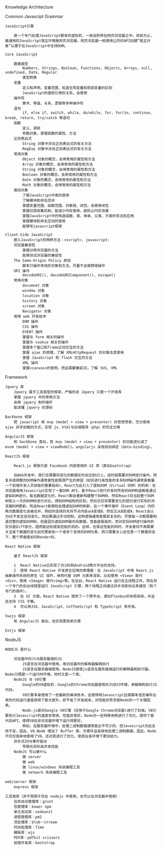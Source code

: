 Knowledge Architecture

Common Javascipt Grammar

	JavaScript引擎

		是一个专门处理JavaScript脚本的虚拟机，一般会附带在网页浏览器之中。目前为止，最通用的JavaScript宿主环境是网页浏览器。网页浏览器一般使用公共的API创建“宿主对象”以便于在JavaScript中支持DOM。	

	Core JavaScript

		数据类型
			Numbers, Strings, Boolean, Functions, Objects, Arrays, null, undefined, Date, Regular 
			类型转换
		变量
			定义和声明，变量范围，知道全局变量和局部变量的区别
			JavaScript的值和引用的关系，会使用
		操作符
			算术、等值、关系、逻辑等多种操作符
		语句
			if, else if, switch, while, do/while, for, for/in, continue, break, return, try/catch 等语句
		函数
			定义、调用
			参数对象，掌握函数的属性、方法
		正则表达式
			String 对象中涉及正则表达式的有关方法
			RegExp 对象中涉及正则表达式的有关方法
		常用对象
			Object 对象的概念，会用常用的属性和方法
			Array 对象的概念，会用常用的属性和方法
			String 对象的概念，会用常用的属性和方法
			Boolean 对象的概念，会用常用的属性和方法
			Date 对象的概念，会用常用的属性和方法
			Math 对象的概念，会用常用的属性和方法
		面向对象
			了解JavaScript中类的使用
			了解模块和命名空间
			掌握变量范围、函数范围、对象链、闭包，会使用闭包
			掌握垃圾收集机制，能减少内存使用，能防止内存泄漏
			掌握JavaScript中的构造函数、类、继承、父类、子类的写法和应用
			掌握模块和命名空间的使用
			能够写javascript框架

	Client-Side JavaScript
		嵌入JavaScript的两种方法：<script>, javascript:
		浏览器兼容性
			掌握分辨浏览器的方法
			能够测试浏览器的兼容性
		The Same-Origin Policy 原则
			脚本只操作本地的对象和方法，尽量不去做跨域操作
		URI 操作
			decodeURI(), decodeURIComponent(), escape() 
		常用对象
			documnet 对象
			window 对象
			location 对象
			history 对象
			screen 对象
			Navigator 对象
		常用 web 开发技术
			DOM 操作
			CSS 操作
			EVENT 操作
			掌握与 form 相关的操作
			掌握与 cookie 相关的操作
			掌握多个窗口和frame之间交互的方法
			掌握 ajax 的原理，了解 XMLHttpRequest 的对象及其使用
			掌握 JavaScript 和 flash 交互的方法
			XML 操作
			掌握<canvas>的使用，而且需要兼容IE，了解 SVG, VML
			
Framework

	Jquery 库
		Jquery 属于工具类型的框架，严格的说 Jquery 只是一个开发库
		掌握 jquery 中的常用方法
		会用 jquery 制作插件
		能读懂 jquery 的源码

	Backbone 框架
		把 javacript 用 mvp (model + view + presenter) 的思想贯穿，充分使用 ajax 异步加载的方式，实现 js、html与后端程序（php）的完全分离
 
	AngularJS 框架
		和 backbone 类似，其 mvp (model + view + presenter) 的功能进化成了 mvvm (model + view + viewModel)。angularjs 采用双向绑定（data-binding）。

	ReactJS	框架

		React.js 框架只是 Facebook 内部使用的 UI 库（类似bootstrap）

		在Web开发中，我们总需要将变化的数据实时反应到UI上，这时就需要对DOM进行操作。而复杂或频繁的DOM操作通常是性能瓶颈产生的原因（如何进行高性能的复杂DOM操作通常是衡量一个前端开发人员技能的重要指标）。React为此引入了虚拟DOM（Virtual DOM）的机制：在浏览器端用Javascript实现了一套DOM API。基于React进行开发时所有的DOM构造都是通过虚拟DOM进行，每当数据变化时，React都会重新构建整个DOM树，然后React将当前整个DOM树和上一次的DOM树进行对比，得到DOM结构的区别，然后仅仅将需要变化的部分进行实际的浏览器DOM更新。而且React能够批处理虚拟DOM的刷新，在一个事件循环（Event Loop）内的两次数据变化会被合并，例如你连续的先将节点内容从A变成B，然后又从B变成A，React会认为UI不发生任何变化，而如果通过手动控制，这种逻辑通常是极其复杂的。尽管每一次都需要构造完整的虚拟DOM树，但是因为虚拟DOM是内存数据，性能是极高的，而对实际DOM进行操作的仅仅是Diff部分，因而能达到提高性能的目的。这样，在保证性能的同时，开发者将不再需要关注某个数据的变化如何更新到一个或多个具体的DOM元素，而只需要关心在任意一个数据状态下，整个界面是如何Render的。

	React Native 框架

		基于 ReactJS 框架

		1  React Native已实现了对iOS和Android两大平台的支持。
		2  使用 React Native 开发原生应用的原理是：在 JavaScript 中用 React.js 抽象操作系统的原生 UI 组件，继而代替 DOM 元素来渲染，比如使用 <View> 取代 <div>，使用 <Image> 替代<img>等。在后台，React Native 运行在主线程之外，而在另一个专门的后台线程里运行 JavaScript 引擎，两个线程之间通过异步消息协议来通信（有个专门的插件）。
		3  在 UI 方面，React Native 提供了一个跨平台、类似Flexbox的布局系统，并且还支持 CSS 子集。
		4  可以用JSX、JavaScript、CoffeeScript 和 TypeScript 来开发。

	Vuejs 框架 
		和 AngularJS 类似，但实现更简单方便

	Extjs 框架

NodeJS
	
	NODEJS 是什么

		浏览器中的JS与服务器端的JS
    		JS语言在浏览器中使用，用浏览器中的解释器解释执行
    		JS语言在服务器端使用，NodeJS是使js语言在服务器端运行的解释器和执行器。NodeJS既是一个运行时环境，同时又是一个库。
		NodeJS 与 V8引擎
	    	Google的V8虚拟机：Google的Chrome浏览器使用的JS执行环境，来解释和执行JS代码。
	    	V8引擎本身使用了一些最新的编译技术。这使得用Javascript这类脚本语言编写出来的代码运行速度获得了极大提升，却节省了开发成本。对性能的苛求是Node的一个关键因素。
	    	Node.js是对Google V8引擎（应用于Google Chrome浏览器)进行了封装。V8引擎执行Javascript的速度非常快，性能非常好。Node对一些特殊用例进行了优化，提供了替代的API，使得V8在非浏览器环境下运行得更好。
	    	例如，在服务器环境中，处理二进制数据通常是必不可少的，但Javascript对此支持不足，因此，V8.Node 增加了 Buffer 类，方便并且高效地处理二进制数据。因此，Node不仅仅简单地使用了V8，还对其进行了优化，使其在各环境下更加给力。
	    异步式IO与事件驱动
	    	导致优异的高并发性能
	    NodeJS 可以做什么
	    	做 server
	    	做 web
	    	做 linux/windows 系统编程工具
	    	做 network 系统编程工具
    
    web/server 框架
    	express 框架

	工具类库（并不局限于仅在 nodejs 中使用，也可以在浏览器中使用）
    	任务自动管理库：grunt
    	包管理库：bower npm
    	单元测试库：nodeunit
    	进程管理库：pm2
    	流处理库：blob－stream
    	时间处理库：Time
    	模板库：ejs
    	PDF库：pdfkit scissors
    	前端开发库：bootstrap




